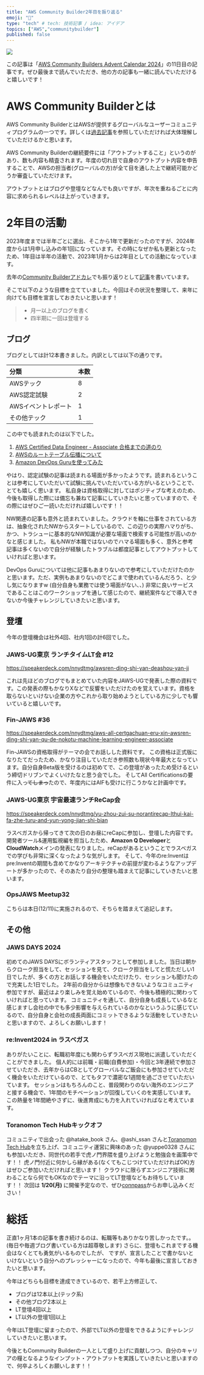 ```yaml
---
title: "AWS Community Builder2年目を振り返る"
emoji: "📝"
type: "tech" # tech: 技術記事 / idea: アイデア
topics: ["AWS","communitybuilder"]
published: false
---
```


![](https://storage.googleapis.com/zenn-user-upload/a670b85ae710-20230827.png)

この記事は「[AWS Community Builders Advent Calendar 2024](https://qiita.com/advent-calendar/2024/aws-community-builders)」の11日目の記事です。ぜひ最後まで読んでいただき、他の方の記事も一緒に読んでいただけると嬉しいです！


# AWS Community Builderとは
AWS Community BuilderとはAWSが提供するグローバルなユーザーコミュニティプログラムの一つです。詳しくは[過去記事](https://zenn.dev/nnydtmg/articles/aws-community-builder)を参照していただければ大体理解していただけるかと思います。

AWS Community Builderの継続要件には「アウトプットすること」というのがあり、数も内容も精査されます。年度の切れ目で自身のアウトプット内容を申告することで、AWSの担当者(グローバルの方)が全て目を通した上で継続可能かどうか審査していただけます。

アウトプットとはブログや登壇などなんでも良いですが、年次を重ねるごとに内容に求められるレベルは上がっていきます。

# 2年目の活動
2023年度までは半年ごとに選出、そこから1年で更新だったのですが、2024年度からは1月申し込みの年1回になっています。その時になぜか私も更新となったため、1年目は半年の活動で、2023年1月からは2年目としての活動になっています。

去年の[Community Builderアドカレ](https://qiita.com/advent-calendar/2023/aws-community-builders)でも振り返りとして[記事](https://zenn.dev/nnydtmg/articles/aws-community-builder-lookingback-2023)を書いています。

そこで以下のような目標を立てていました。今回はその状況を整理して、来年に向けても目標を宣言しておきたいと思います！

> * 月一以上のブログを書く
> * 四半期に一回は登壇する

## ブログ
ブログとしては計12本書きました。内訳としては以下の通りです。

|分類|本数|
|:--|:--|
|AWSテック|8|
|AWS認定試験|2|
|AWSイベントレポート|1|
|その他テック|1|

この中でも読まれたのは以下でした。
1. [AWS Certified Data Engineer - Associate 合格までの道のり](https://zenn.dev/nnydtmg/articles/aws-certification-dea)
2. [AWSのルートテーブル伝播について](https://zenn.dev/nnydtmg/articles/aws-route-propagation)
3. [Amazon DevOps Guruを使ってみた](https://zenn.dev/nnydtmg/articles/aws-devopsguru-workshop)

やはり、認定試験の記事は読まれる場面が多かったようです。読まれるということは参考にしていただいて試験に挑んでいただいている方がいるということで、とても嬉しく思います。
私自身は資格取得に対してはポジティブな考えのため、今後も取得した際には備忘も兼ねて記事にしていきたいと思っていますので、その際にはぜひご一読いただければ嬉しいです！！

NW関連の記事も意外と読まれていました。クラウドを軸に仕事をされている方は、抽象化されたNWからスタートしているので、この辺りの実際ハマりがち、かつ、トラシューに基本的なNW知識が必要な場面で検索する可能性が高いのかなと感じました。
私もNWが本職ではないのでハマる場面も多く、意外と参考記事は多くないので自分が経験したトラブルは都度記事としてアウトプットしていければと思います。

DevOps Guruについては他に記事もあまりないので参考にしていただけたのかと思います。ただ、実例もあまりないのでどこまで使われているんだろう、と少し気になりますw
(自分自身も業務では使う場面がない、、)
非常に良いサービスであることはこのワークショップを通して感じたので、継続案件などで導入できないか今後チャレンジしていきたいと思います。

## 登壇
今年の登壇機会は社外4回、社内1回の計6回でした。

### JAWS-UG東京 ランチタイムLT会 #12

https://speakerdeck.com/nnydtmg/awsren-ding-shi-yan-deashou-yan-ji

これは先ほどのブログでもまとめていた内容をJAWS-UGで発表した際の資料です。この発表の際もかなりXなどで反響をいただけたのを覚えています。資格を取らないといけない企業の方やこれから取り始めようとしている方に少しでも響いていると嬉しいです。

### Fin-JAWS #36

https://speakerdeck.com/nnydtmg/aws-all-certgachuan-eru-xin-awsren-ding-shi-yan-qu-de-nokotu-machine-learning-engineer-associate

Fin-JAWSの資格取得がテーマの会でお話しした資料です。
この資格は正式版になりたてだったため、かなり注目していただき参照数も現状今年最大となっています。自分自身Beta版を受けるのは初めてで、この登壇があったため受けるという締切ドリブンでよくいけたなと思う会でした。
そしてAll Certificationsの要件に入っ~~てしまっ~~たので、年度内にはAIFも受けに行こうかなと計画中です。

### JAWS-UG東京 宇宙最速ランチReCap会

https://speakerdeck.com/nnydtmg/yu-zhou-zui-su-norantirecap-lthui-kai-fa-zhe-turu-and-yun-yong-jian-shi-bian

ラスベガスから帰ってきて次の日のお昼にreCapに参加し、登壇した内容です。
開発者ツール&運用監視編を担当したため、**Amazon Q Developer**と**CloudWatch**メインの発表になりました。reCapがあるということでラスベガスでの学びも非常に深くなったような気がします。
そして、今年のre:Inventはpre:Inventの期間も含めてかなりアーキテクチャの前提が変わるようなアップデートが多かったので、そのあたり自分の整理も踏まえて記事にしていきたいと思います。

### OpsJAWS Meetup32

こちらは本日(12/11)に実施されるので、そちらを踏まえて追記します。

## その他
### JAWS DAYS 2024

初めてのJAWS DAYSにボランティアスタッフとして参加しました。当日は朝からクローク担当をして、セッションを見て、クローク担当をしてと慌ただしい1日でしたが、多くの方とお話しする機会をいただけたり、セッションも聞けたので充実した1日でした。
2年前の自分からは想像もできないようなコミュニティ参加ですが、最近はより楽しみを覚え始めているので、今後も積極的に関わっていければと思っています。
コミュニティを通して、自分自身も成長しているなと感じますし会社の中でも多少影響を与えられているのかなというふうに感じているので、自分自身と会社の成長両面にコミットできるような活動をしていきたいと思いますので、よろしくお願いします！

### re:Invent2024 in ラスベガス

ありがたいことに、転職初年度にも関わらずラスベガス現地に派遣していただくことができました。
個人的には前職・前職(自費参加)・今回と3年連続で参加させていただき、去年からはCBとしてグローバルなご飯会にも参加させていただく機会をいただけているので、とてもタフで濃密な1週間を過ごさせていただいています。
セッションはもちろんのこと、普段関わりのない海外のエンジニアと接する機会で、1年間のモチベーションが回復していくのを実感しています。この熱量を1年間絶やさずに、後進育成にも力を入れていければなと考えています。

### Toranomon Tech Hubキックオフ

コミュニティで出会った @hatake_book さん、@ashi_ssan さんと[Toranomon Tech Hub](https://toranomon-tech-hub.connpass.com/)を立ち上げ、コミュニティ運営に興味のあった @yuppe0328 さんにも参加いただき、同世代の若手で虎ノ門界隈を盛り上げようと勉強会を画策中です！！
虎ノ門付近に何かしら縁がある(なくてもこじつけていただければOK)方はぜひご参加いただければと思います！
クラウドに限らずエンジニア技術に関わることなら何でもOKなのでテーマに沿ってLT登壇などもお待ちしています！！
次回は **1/20(月)** に開催予定なので、ぜひ[connpass](https://toranomon-tech-hub.connpass.com/event/337629/)からお申し込みください！


# 総括
正直1ヶ月1本の記事を書き続けるのは、転職等もありかなり苦しかったです。。(毎日や毎週ブログ書いている方は超尊敬します)
さらに、登壇もこれまでする機会はなくとても勇気がいるものでしたが、
ですが、宣言したことで書かないといけないという自分へのプレッシャーになったので、今年も最後に宣言しておきたいと思います。

今年はどちらも目標を達成できているので、若干上方修正して、

* ブログは12本以上(テック系)
* その他ブログ2本以上
* LT登壇4回以上
* LT以外の登壇1回以上

今年はLT登壇に留まったので、外部でLT以外の登壇をできるようにチャレンジしていきたいと思います。

今後ともCommunity Builderの一人として盛り上げに貢献しつつ、自分のキャリアの糧となるようなインプット・アウトプットを実践していきたいと思いますので、何卒よろしくお願いします！！
